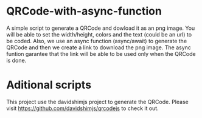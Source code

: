# QRCode-with-async-function
 A simple script to generate a QRCode and dowload it as an png image. You will be able to set the width/height, colors and the text (could be an url) to be coded. Also, we use an async function (async/await) to generate the QRCode and then we create a link to download the png image. The async funtion garantee that the link will be able to be used only when the QRCode is done.

# Aditional scripts
This project use the davidshimjs project to generate the QRCode. Please visit https://github.com/davidshimjs/qrcodejs to check it out.

